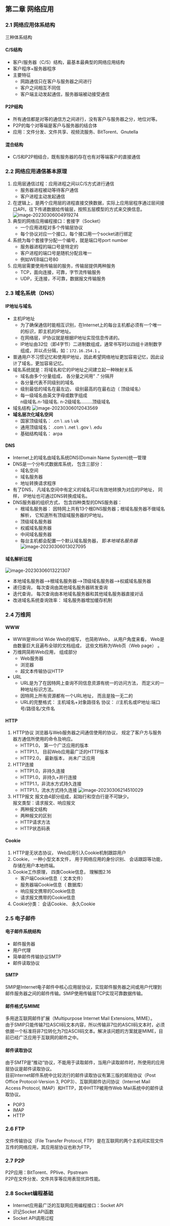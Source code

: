 ## 第二章 网络应用
### 2.1 网络应用体系结构
三种体系结构
#### C/S结构
- 客户/服务器（C/S）结构，最基本最典型的网络应用结构
- 客户程序+服务器程序
- 主要特征
  - 网路通信只在客户与服务器之间进行
  - 客户之间相互不同信
  - 客户端主动发起通信，服务器端被动接受通信
#### P2P结构
- 所有通信都是对等的通信方之间进行，没有客户与服务器之分，地位对等。
- P2P的每个对等端是客户与服务器的结合体
- 应用：文件分发、文件共享、视频流服务、BitTorent、Gnutella
#### 混合结构
- C/S和P2P相结合，既有服务器的存在也有对等端客户的直接通信
### 2.2 网络应用通信基本原理
1. 应用层通信过程：应用进程之间以C/S方式进行通信
   - 服务器进程被动等待客户通信
   - 客户进程主动发起通信
2. 在逻辑上，是两个应用层的进程直接交换数据，实际上应用层程序通过层间接口API，往下传递数据给传输层，按照五层模型的方式来交换信息。  
   ![image-20230306004919274](./assets/chapter-2/image-20230306004919274.png)
3. 典型的网络应用编程接口：套接字（Socket）
   - 一个应用进程对多个传输层协议
   - 每个协议对应一个接口，每个接口用一个socket进行绑定
4. 系统为每个套接字分配一个编号，就是端口号port number
   - 服务器进程的端口号是特定的
   - 客户进程的端口号是随机分配且唯一
   - 例如WEB端口号80
5. 应用层需要使用传输层的服务，传输层提供两种服务
   - TCP，面向连接，可靠，字节流传输服务
   - UDP，无连接，不可靠，数据报文传输服务
### 2.3 域名系统（DNS）
#### IP地址与域名
- 主机IP地址
  - 为了确保通信时能相互识别，在Internet上的每台主机都必须有一个唯一的标识，即主机的IP地址。
  - 在网络层，IP协议就是根据IP地址实现信息传递的。
  - IP地址由32位（即4字节）二进制数组成，通常书写时以四组十进制数字组成，并以点分隔，如：`172.16.254.1` 。
- 普通用户不习惯记忆和使用IP地址，因此希望网络地址更加容易记忆，因此设计了域名，更加容易记忆。
- 域名系统就是：将域名和它的IP地址之间建立起一种映射关系
  - 域名由多个分量组成， 各分量之间用“ .” 分隔开
  - 各分量代表不同级别的域名
  - 级别最低的域名在最左边， 级别最高的在最右边（ 顶级域名）
  - 每一级域名由英文字母或数字组成  
    n级域名.n-1级域名. n-2级域名………顶级域名
- 域名结构
  ![image-20230306012043569](./assets/chapter-2/image-20230306012043569.png)
- **域名层次化域名空间**
  - 国家顶级域名： .cn \ .us \ uk
  - 通用顶级域名： .com \ .net \ .gov \ .edu
  - 基础结构域名： arpa
#### DNS
- Internet上的域名由域名系统DNS(Domain Name System)统一管理
- DNS是一个分布式数据库系统， 包含三部分：
  - 域名空间
  - 域名服务器
  - 地址转换请求程序
- 有了DNS， 凡域名空间中有定义的域名可以有效地转换为对应的IP地址， 同样， IP地址也可通过DNS转换成域名。
- DNS服务器的组织方式， 包含四种类型的DNS服务器：
  - 根域名服务器： 因特网上共有13个根DNS服务器；根域名服务器不做域名解析， 它知道所有顶级域服务器的IP地址。
  - 顶级域名服务器
  - 权威域名服务器
  - 中间域名服务器
  - 每台主机都会配置一个默认域名服务器， 即*本地域名服务器*
  ![image-20230306013027095](./assets/chapter-2/image-20230306013027095.png)
#### 域名解析过程
![image-20230306013221307](./assets/chapter-2/image-20230306013221307.jpg)
- 本地域名服务器—>根域名服务器—>顶级域名服务器—>权威域名服务器
- 递归查询， 每次查询由其他域名服务器转发查询
- 迭代查询， 每次查询由本地域名服务器和其他域名服务器直接对话
- 改进域名系统查询效率： 域名服务器增加缓存机制
### 2.4 万维网
#### WWW
- WWW是World Wide Web的缩写， 也简称Web， 从用户角度来看， Web是由数量巨大且遍布全球的文档组成， 这些文档称为Web页（Web page） 。
- 万维网简称Web应用， 组成部分
  - Web服务器
  - 浏览器
  - 超文本传输协议HTTP
- URL
  - URL是为了在因特网上查询不同信息资源有统一的访问方法， 而定义的一种地址标识方法。
  - 因特网上所有资源都有一个URL地址， 而且是独一无二的
  - URL的完整格式： 主机域名+对象路径名
    协议： //主机名或IP地址:端口号/路径名/文件名
#### HTTP
1. HTTP协议
   浏览器与Web服务器之间通信使用的协议， 规定了客户方与服务器方通信所使用的命令及响应。
   - HTTP1.0， 第一个广泛应用的版本
   - HTTP1.1， 目前Web应用最广泛的HTTP版本
   - HTTP2.0， 最新版本， 尚未广泛应用
2. HTTP连接
   - HTTP1.0，非持久连接
   - HTTP1.0，非持久+并行连接
   - HTTP1.1，非流水方式持久连接
   - HTTP1.1，流水方式持久连接
   ![image-20230306214510029](./assets/chapter-2/image-20230306214510029.png)
3. HTTP报文
   报文由4部分组成，起始行和空白行是不可缺少。   
   报文类型：请求报文、响应报文  
   - 两种报文结构
   - 两种报文的区别
   - HTTP请求方法
   - HTTP状态码表
#### Cookie
1. HTTP是无状态协议， Web应用引入Cookie机制跟踪用户
2. Cookie， 一种小型文本文件， 用于网络应用的身份识别、 会话跟踪等功能， 存储在用户本地终端。
3. Cookie工作原理， 四类Cookie信息， 理解图2.16
   - 客户端Cookie信息（ 文本文件）
   - 服务器端Cookie信息（ 数据库）
   - 响应报文携带的Cookie信息
   - 请求报文携带的Cookie信息
4. Cookie分类： 会话Cookie、 永久Cookie
### 2.5 电子邮件
#### 电子邮件系统结构
- 邮件服务器
- 用户代理
- 简单邮件传输协议SMTP
- 邮件读取协议
#### SMTP
SMIP是Internet电子邮件中核心应用层协议，实现邮件服务器之间或用户代理到邮件服务器之间的邮件传输。SMIP使用传输层TCP实现可靠数据传输。
#### 邮件格式与MIME
多用途互联网邮件扩展（Multipurpose Internet Mail Extensions, MIME）。  
由于SMIP只能传输7位ASCII码文本内容，所以传输非7位的ASCII码文本时，必须依据一个标准将非7位转化为7位ASCII码文本。解决该问题的方案就是MIME，目前已经广泛应用于互联网的邮件之中。
#### 邮件读取协议
由于SMTP是”推动“协议，不能用于读取邮件，当用户读取邮件时，所使用的应用层协议是邮件读取协议。  
目前Internet邮件系统中比较流行的邮件读取协议有第三版的邮局协议（Post Office Protocol-Version 3, POP3）、互联网邮件访问协议（Internet Mail Access Protocol, IMAP）和HTTP，其中HTTP被用作Web Mail系统中的邮件读取协议。
- POP3
- IMAP
- HTTP
### 2.6 FTP
文件传输协议（File Transfer Protocol, FTP）是在互联网的两个主机间实现文件互传的网络应用，其应用层协议也称为FTP。
### 2.7 P2P
P2P应用：BitTorent、PPlive、Ppstream     
P2P在文件分发、文件共享等应用表现优异性能。
### 2.8 Socket编程基础
- Internet应用最广泛的互联网应用编程接口：Socket API
- 识记Socket API函数
- Socket API调用过程

